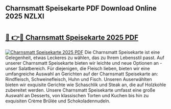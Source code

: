 ## Charnsmatt Speisekarte PDF Download Online 2025 NZLXl

# <h2><a href="http://gcau8kn.nevu.top/?p=Charnsmatt+Speisekarte">🔗 👉🔴 Charnsmatt Speisekarte 2025 PDF</a></h2>

[![Charnsmatt Speisekarte 2025 PDF](https://i.imgur.com/dBaPXMq.png)](http://gcau8kn.nevu.top/?p=Charnsmatt+Speisekarte)
Die Charnsmatt Speisekarte ist eine Gelegenheit, etwas Leckeres zu wählen, das zu Ihrem Lebensstil passt. Auf unserer Charnsmatt Speisekarte bieten wir leichte und neue Optionen an - unser Salatbereich. Für diejenigen, die Fleisch lieben, bieten wir eine umfangreiche Auswahl an Gerichten auf der Charnsmatt Speisekarte an: Rindfleisch, Schweinefleisch, Huhn und Fisch. Unseren Auserwählten bieten wir exquisite Gerichte wie Schaschlik und Steak an, die auf Holzkohle zubereitet werden. Unsere Charnsmatt Speisekarte umfasst eine große Auswahl an Desserts, von klassischen Torten und Kuchen bis hin zu exquisiten Crème Brûlée und Schokoladennudeln.
